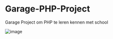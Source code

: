 # Garage-PHP-Project
Garage Project om PHP te leren kennen met school

![image](https://user-images.githubusercontent.com/55541546/86799830-a8dbc000-c072-11ea-98b0-2907c27490a9.png)
